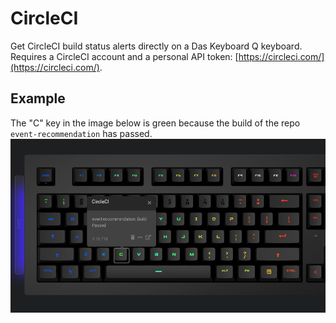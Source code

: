 # CircleCI

Get CircleCI build status alerts directly on a Das Keyboard Q keyboard. Requires a CircleCI account
and a personal API token: [https://circleci.com/](https://circleci.com/).

## Example

The "C" key in the image below is green because the build of the repo `event-recommendation` has passed.
![CircleCI on a Das Keybaord Q](assets/image.png "Das Keyboard CircleCI applet")